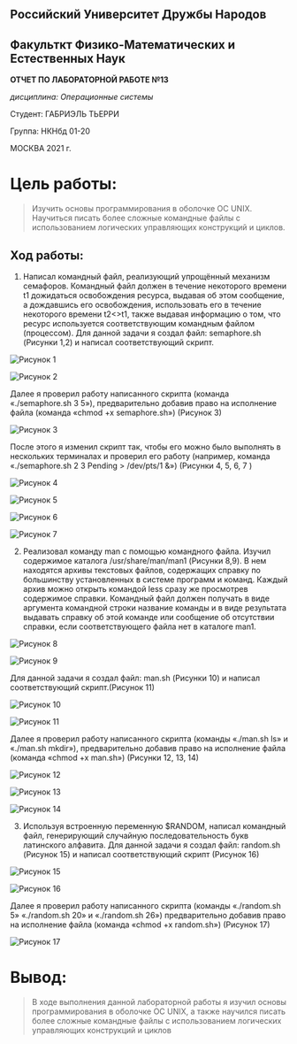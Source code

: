 ## Российский Университет Дружбы Народов

## Факульткт Физико-Математических и Естественных Наук

**ОТЧЕТ ПО ЛАБОРАТОРНОЙ РАБОТЕ №13**

*дисциплина: Операционные системы*


Студент: ГАБРИЭЛЬ ТЬЕРРИ 


Группа: НКНбд 01-20


МОСКВА 2021 г.



# Цель работы:
> Изучить основы программирования в оболочке ОС UNIX. Научиться писать более сложные командные файлы с использованием логических управляющих конструкций и циклов.

 ## Ход работы:
1. Написал командный файл, реализующий упрощённый механизм 
семафоров. Командный файл должен в течение некоторого времени 
t1 дожидаться освобождения ресурса, выдавая об этом сообщение, а  дождавшись его освобождения, использовать его в течение  некоторого времени t2<>t1, также выдавая информацию о том, что  ресурс используется соответствующим командным файлом (процессом). 
Для данной задачи я создал  файл: semaphore.sh (Рисунки 1,2) и написал соответствующий скрипт.

![](https://raw.githubusercontent.com/tgabriel22/Lab13/main/Images/01.PNG "Рисунок 1")

![](https://raw.githubusercontent.com/tgabriel22/Lab13/main/Images/02.PNG "Рисунок 2")

Далее я проверил работу написанного скрипта (команда «./semaphore.sh 3 5»), 
предварительно добавив право на исполнение файла (команда «chmod +x
semaphore.sh») (Рисунок 3)


![](https://raw.githubusercontent.com/tgabriel22/Lab13/main/Images/03.PNG "Рисунок 3")

После этого я изменил скрипт так, чтобы его можно было выполнять в нескольких терминалах и проверил его работу (например, команда «./semaphore.sh 2 3 Pending > /dev/pts/1 &») (Рисунки 4, 5, 6, 7 )

![](https://raw.githubusercontent.com/tgabriel22/Lab13/main/Images/04.PNG "Рисунок 4")

![](https://raw.githubusercontent.com/tgabriel22/Lab13/main/Images/05.PNG "Рисунок 5")

![](https://raw.githubusercontent.com/tgabriel22/Lab13/main/Images/06.PNG "Рисунок 6")

![](https://raw.githubusercontent.com/tgabriel22/Lab13/main/Images/07.PNG "Рисунок 7")


2. Реализовал команду man с помощью командного файла. Изучил
содержимое каталога /usr/share/man/man1 (Рисунки 8,9). В нем находятся архивы текстовых файлов, содержащих справку по большинству установленных в системе программ и команд. Каждый архив можно открыть командой less сразу же просмотрев содержимое справки. Командный файл должен получать в виде аргумента командной строки название команды и в виде результата выдавать справку об этой команде или сообщение об отсутствии справки, если соответствующего файла нет в каталоге man1.

![](https://raw.githubusercontent.com/tgabriel22/Lab13/main/Images/08.PNG "Рисунок 8")

![](https://raw.githubusercontent.com/tgabriel22/Lab13/main/Images/09.PNG "Рисунок 9")

Для данной задачи я создал файл: man.sh (Рисунки 10) и написал соответствующий скрипт.(Рисунок 11)

![](https://raw.githubusercontent.com/tgabriel22/Lab13/main/Images/010.PNG "Рисунок 10")

![](https://raw.githubusercontent.com/tgabriel22/Lab13/main/Images/10.PNG "Рисунок 11")

Далее я проверил работу написанного скрипта (команды «./man.sh ls» и 
«./man.sh mkdir»), предварительно добавив право на исполнение файла 
(команда «chmod +x man.sh») (Рисунки 12, 13, 14)


![](https://raw.githubusercontent.com/tgabriel22/Lab13/main/Images/11.PNG "Рисунок 12")

![](https://raw.githubusercontent.com/tgabriel22/Lab13/main/Images/12.PNG "Рисунок 13")

![](https://raw.githubusercontent.com/tgabriel22/Lab13/main/Images/13.PNG "Рисунок 14")


3. Используя встроенную переменную $RANDOM, написал
командный файл, генерирующий случайную последовательность 
букв латинского алфавита. 
Для данной задачи я создал файл: random.sh (Рисунок 15) и написал соответствующий скрипт (Рисунок 16)

![](https://raw.githubusercontent.com/tgabriel22/Lab13/main/Images/14.PNG "Рисунок 15")

![](https://raw.githubusercontent.com/tgabriel22/Lab13/main/Images/15.PNG "Рисунок 16")

Далее я проверил работу написанного скрипта (команды «./random.sh 5»  «./random.sh 20»  и  «./random.sh 26») предварительно добавив право на исполнение файла 
(команда «chmod +x random.sh») (Рисунок 17)


![](https://raw.githubusercontent.com/tgabriel22/Lab13/main/Images/16.PNG "Рисунок 17")

 # Вывод: 
> В ходе выполнения данной лабораторной работы я изучил     основы программирования в оболочке ОС UNIX, а также научился писать более сложные командные файлы с использованием логических управляющих конструкций и циклов